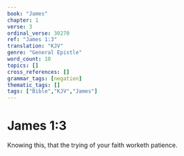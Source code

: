 ```yaml
---
book: "James"
chapter: 1
verse: 3
ordinal_verse: 30270
ref: "James 1:3"
translation: "KJV"
genre: "General Epistle"
word_count: 10
topics: []
cross_references: []
grammar_tags: [negation]
thematic_tags: []
tags: ["Bible","KJV","James"]
---
```


# James 1:3

Knowing this, that the trying of your faith worketh patience.
